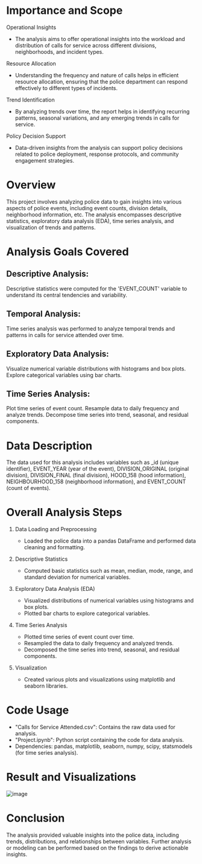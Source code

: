 # Importance and Scope

Operational Insights
- The analysis aims to offer operational insights into the workload and distribution of calls for service across different divisions, neighborhoods, and incident types.

Resource Allocation
- Understanding the frequency and nature of calls helps in efficient resource allocation, ensuring that the police department can respond effectively to different types of incidents.

Trend Identification
- By analyzing trends over time, the report helps in identifying recurring patterns, seasonal variations, and any emerging trends in calls for service.

Policy Decision Support
- Data-driven insights from the analysis can support policy decisions related to police deployment, response protocols, and community engagement strategies.



# Overview

This project involves analyzing police data to gain insights into various aspects of police events, including event counts, division details, neighborhood information, etc. The analysis encompasses descriptive statistics, exploratory data analysis (EDA), time series analysis, and visualization of trends and patterns.



# Analysis Goals Covered
## Descriptive Analysis: 
Descriptive statistics were computed for the 'EVENT_COUNT' variable to understand its central tendencies and variability.
## Temporal Analysis: 
Time series analysis was performed to analyze temporal trends and patterns in calls for service attended over time.
## Exploratory Data Analysis: 
Visualize numerical variable distributions with histograms and box plots. Explore categorical variables using bar charts.
## Time Series Analysis: 
Plot time series of event count. Resample data to daily frequency and analyze trends. Decompose time series into trend, seasonal, and residual components.

# Data Description

The data used for this analysis includes variables such as _id (unique identifier), EVENT_YEAR (year of the event), DIVISION_ORIGINAL (original division), DIVISION_FINAL (final division), HOOD_158 (hood information), NEIGHBOURHOOD_158 (neighborhood information), and EVENT_COUNT (count of events).

# Overall Analysis Steps

1. Data Loading and Preprocessing
   - Loaded the police data into a pandas DataFrame and performed data cleaning and formatting.

2. Descriptive Statistics
   - Computed basic statistics such as mean, median, mode, range, and standard deviation for numerical variables.

3. Exploratory Data Analysis (EDA)
   - Visualized distributions of numerical variables using histograms and box plots.
   - Plotted bar charts to explore categorical variables.

4. Time Series Analysis
   - Plotted time series of event count over time.
   - Resampled the data to daily frequency and analyzed trends.
   - Decomposed the time series into trend, seasonal, and residual components.

5. Visualization
   - Created various plots and visualizations using matplotlib and seaborn libraries.

# Code Usage

- "Calls for Service Attended.csv": Contains the raw data used for analysis.
- "Project.ipynb": Python script containing the code for data analysis.
- Dependencies: pandas, matplotlib, seaborn, numpy, scipy, statsmodels (for time series analysis).

# Result and Visualizations
![image](https://github.com/feven2965/Police-Annual-Statistical-Repport/assets/163018035/c58ac111-8eb5-4b54-9f29-76ff1a6d2656)

# Conclusion

The analysis provided valuable insights into the police data, including trends, distributions, and relationships between variables. Further analysis or modeling can be performed based on the findings to derive actionable insights.
